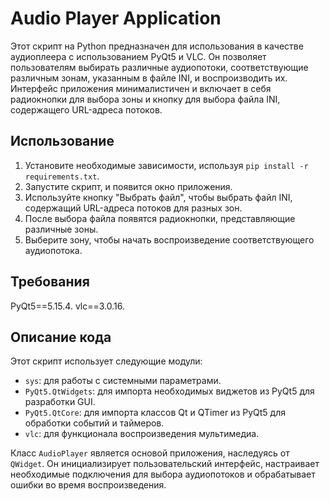 # Audio Player Application

Этот скрипт на Python предназначен для использования в качестве аудиоплеера с использованием PyQt5 и VLC. Он позволяет пользователям выбирать различные аудиопотоки, соответствующие различным зонам, указанным в файле INI, и воспроизводить их. Интерфейс приложения минималистичен и включает в себя радиокнопки для выбора зоны и кнопку для выбора файла INI, содержащего URL-адреса потоков.

## Использование

1. Установите необходимые зависимости, используя `pip install -r requirements.txt`.
2. Запустите скрипт, и появится окно приложения.
3. Используйте кнопку "Выбрать файл", чтобы выбрать файл INI, содержащий URL-адреса потоков для разных зон.
4. После выбора файла появятся радиокнопки, представляющие различные зоны.
5. Выберите зону, чтобы начать воспроизведение соответствующего аудиопотока.

## Требования

PyQt5==5.15.4. 
vlc==3.0.16.

## Описание кода

Этот скрипт использует следующие модули:

- `sys`: для работы с системными параметрами.
- `PyQt5.QtWidgets`: для импорта необходимых виджетов из PyQt5 для разработки GUI.
- `PyQt5.QtCore`: для импорта классов Qt и QTimer из PyQt5 для обработки событий и таймеров.
- `vlc`: для функционала воспроизведения мультимедиа.

Класс `AudioPlayer` является основой приложения, наследуясь от `QWidget`. Он инициализирует пользовательский интерфейс, настраивает необходимые подключения для выбора аудиопотоков и обрабатывает ошибки во время воспроизведения.
